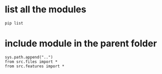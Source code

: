 # list all the modules
`pip list`

# include module in the parent folder
```
sys.path.append("..")
from src.files import *
from src.features import *
```




